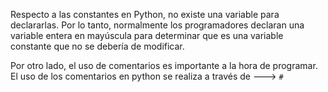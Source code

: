 
Respecto a las constantes en Python, no existe una variable para declararlas. Por lo tanto, normalmente los programadores declaran una variable entera en mayúscula para determinar que es una variable constante que no se debería de modificar.

Por otro lado, el uso de comentarios es importante a la hora de programar. El uso de los comentarios en python se realiza a través de ---> `#` 